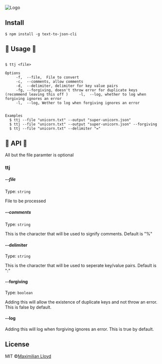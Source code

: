 ![Logo](http://i.imgur.com/HzEq0fj.jpg?1)

## Install
```
$ npm install -g text-to-json-cli
```


## 🌈 Usage 🌈
```

$ ttj <file>

Options                                                          
     -f,  --file,  File to convert                                  
     -c,  --comments, allow comments                                
     -d,  --delimiter, delimiter for key value pairs                
     -fg, --forgiving, doesn't throw error for duplicate keys (recommend leaving this off )     -l,  --log, whether to log when forgiving ignores an error
     -l,  --log, Wether to log when forgiving ignores an error  


Examples
  $ ttj --file "unicorn.txt" --output "super-unicorn.json"
  $ ttj --file "unicorn.txt" --output "super-unicorn.json" --forgiving
  $ ttj --file "unicorn.txt" --delimiter "="
```

## 🍭 API 🍭
All but the file paramter is optional 

### ttj
##### --file
Type: ``` string ```

File to be processed

##### --comments
Type: ``` string ```

This is the character that will be used to signify comments. Default is "%"

#### --delimiter
Type: ``` string ```

This is the character that will be used to seperate key/value pairs. Default is ":"

#### --forgiving
Type: ``` boolean ```

Adding this will allow the existence of duplicate keys and not throw an error. This is false by default.

#### --log

Adding this will log when forgiving ignores an error. This is true by default.



## License
MIT ©[Maximilian Lloyd](http://www.maxlloyd.no)
